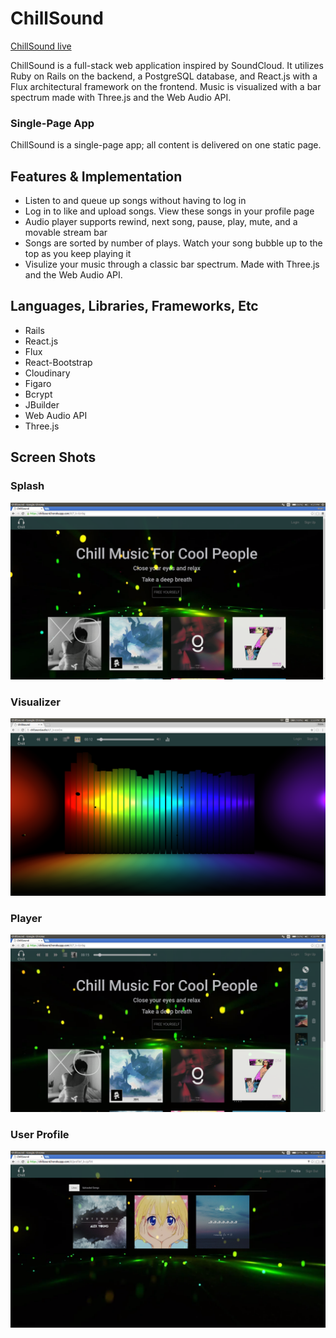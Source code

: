 # ChillSound

[ChillSound live][heroku]

[heroku]: http://chillsound.audio/

ChillSound is a full-stack web application inspired by SoundCloud.  It utilizes Ruby on Rails on the backend, a PostgreSQL database, and React.js with a Flux architectural framework on the frontend. Music is visualized with a bar spectrum made with Three.js and the Web Audio API.

### Single-Page App

ChillSound is a single-page app; all content is delivered on one static page.

## Features & Implementation
* Listen to and queue up songs without having to log in
* Log in to like and upload songs. View these songs in your profile page
* Audio player supports rewind, next song, pause, play, mute, and a movable stream bar
* Songs are sorted by number of plays. Watch your song bubble up to the top as you keep playing it
* Visulize your music through a classic bar spectrum. Made with Three.js and the Web Audio API.


## Languages, Libraries, Frameworks, Etc

* Rails
* React.js
* Flux
* React-Bootstrap
* Cloudinary
* Figaro
* Bcrypt
* JBuilder
* Web Audio API
* Three.js

## Screen Shots

### Splash
![splash]

### Visualizer
![visualizer]

### Player
![player]

### User Profile
![userProfile]

[splash]: ./docs/screenshots/splash.png
[visualizer]: ./docs/screenshots/visualizer.png
[player]: ./docs/screenshots/player.png
[userProfile]:./docs/screenshots/userProfile.png

